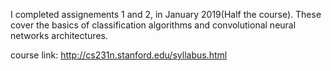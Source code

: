I completed assignements 1 and 2, in January 2019(Half the course). These cover the basics of classification algorithms and convolutional neural networks architectures. 


course link: http://cs231n.stanford.edu/syllabus.html
